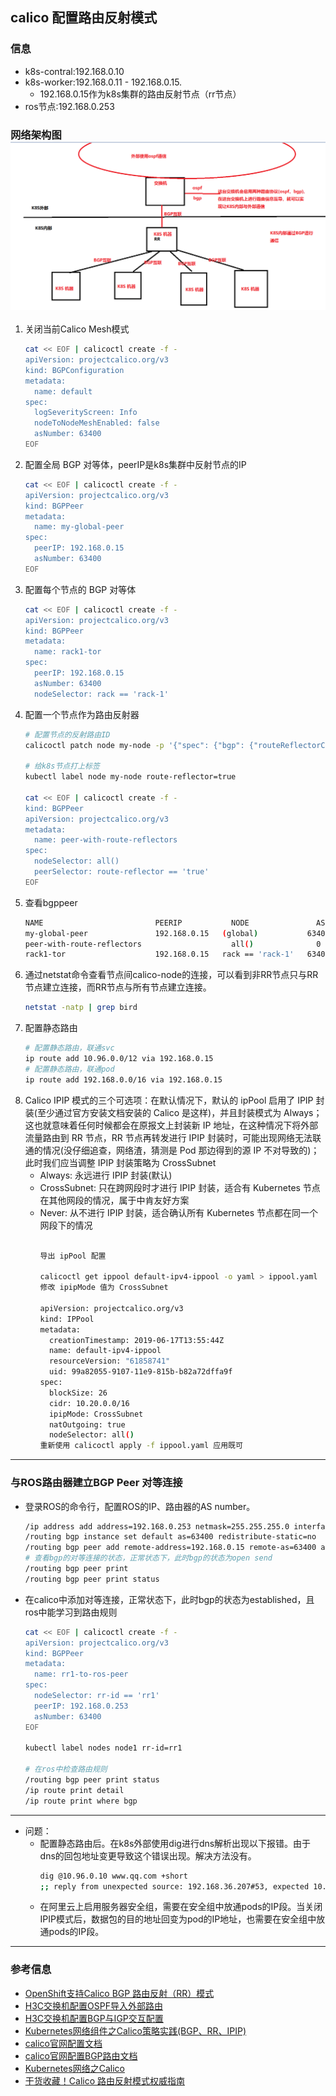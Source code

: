 ## calico 配置路由反射模式
### 信息
- k8s-contral:192.168.0.10
- k8s-worker:192.168.0.11 - 192.168.0.15.
  - 192.168.0.15作为k8s集群的路由反射节点（rr节点）
- ros节点:192.168.0.253
### 网络架构图![](img/k8s-bgp-1.png)
1. 关闭当前Calico Mesh模式
   ```bash
   cat << EOF | calicoctl create -f -
   apiVersion: projectcalico.org/v3
   kind: BGPConfiguration
   metadata:
     name: default
   spec:
     logSeverityScreen: Info
     nodeToNodeMeshEnabled: false
     asNumber: 63400
   EOF
   ```
2. 配置全局 BGP 对等体，peerIP是k8s集群中反射节点的IP
   ```bash
   cat << EOF | calicoctl create -f -
   apiVersion: projectcalico.org/v3
   kind: BGPPeer
   metadata:
     name: my-global-peer
   spec:
     peerIP: 192.168.0.15
     asNumber: 63400
   EOF
   ```
3. 配置每个节点的 BGP 对等体
   ```bash
   cat << EOF | calicoctl create -f -
   apiVersion: projectcalico.org/v3
   kind: BGPPeer
   metadata:
     name: rack1-tor
   spec:
     peerIP: 192.168.0.15
     asNumber: 63400
     nodeSelector: rack == 'rack-1'
   ```
4. 配置一个节点作为路由反射器
   ```bash
   # 配置节点的反射路由ID
   calicoctl patch node my-node -p '{"spec": {"bgp": {"routeReflectorClusterID": "244.0.0.1"}}}'
   
   # 给k8s节点打上标签
   kubectl label node my-node route-reflector=true
   
   cat << EOF | calicoctl create -f -
   kind: BGPPeer
   apiVersion: projectcalico.org/v3
   metadata:
     name: peer-with-route-reflectors
   spec:
     nodeSelector: all()
     peerSelector: route-reflector == 'true'
   EOF
   ```
5. 查看bgppeer
   ```bash
   NAME                         PEERIP           NODE               ASN
   my-global-peer               192.168.0.15   (global)           63400
   peer-with-route-reflectors                    all()              0
   rack1-tor                    192.168.0.15   rack == 'rack-1'   63400
   ```
6. 通过netstat命令查看节点间calico-node的连接，可以看到非RR节点只与RR节点建立连接，而RR节点与所有节点建立连接。
   ```bash
   netstat -natp | grep bird
   ```
7. 配置静态路由
   ```bash
   # 配置静态路由，联通svc
   ip route add 10.96.0.0/12 via 192.168.0.15
   # 配置静态路由，联通pod
   ip route add 192.168.0.0/16 via 192.168.0.15
   ```
8. Calico IPIP 模式的三个可选项：在默认情况下，默认的 ipPool 启用了 IPIP 封装(至少通过官方安装文档安装的 Calico 是这样)，并且封装模式为 Always；这也就意味着任何时候都会在原报文上封装新 IP 地址，在这种情况下将外部流量路由到 RR 节点，RR 节点再转发进行 IPIP 封装时，可能出现网络无法联通的情况(没仔细追查，网络渣，猜测是 Pod 那边得到的源 IP 不对导致的)；此时我们应当调整 IPIP 封装策略为 CrossSubnet
   - Always: 永远进行 IPIP 封装(默认)
   - CrossSubnet: 只在跨网段时才进行 IPIP 封装，适合有 Kubernetes 节点在其他网段的情况，属于中肯友好方案
   - Never: 从不进行 IPIP 封装，适合确认所有 Kubernetes 节点都在同一个网段下的情况
     ```bash
     
     导出 ipPool 配置
     
     calicoctl get ippool default-ipv4-ippool -o yaml > ippool.yaml
     修改 ipipMode 值为 CrossSubnet
     
     apiVersion: projectcalico.org/v3
     kind: IPPool
     metadata:
       creationTimestamp: 2019-06-17T13:55:44Z
       name: default-ipv4-ippool
       resourceVersion: "61858741"
       uid: 99a82055-9107-11e9-815b-b82a72dffa9f
     spec:
       blockSize: 26
       cidr: 10.20.0.0/16
       ipipMode: CrossSubnet
       natOutgoing: true
       nodeSelector: all()
     重新使用 calicoctl apply -f ippool.yaml 应用既可
     ```
---
### 与ROS路由器建立BGP Peer 对等连接
- 登录ROS的命令行，配置ROS的IP、路由器的AS number。
  ```bash
  /ip address add address=192.168.0.253 netmask=255.255.255.0 interface=ether1
  /routing bgp instance set default as=63400 redistribute-static=no
  /routing bgp peer add remote-address=192.168.0.15 remote-as=63400 address-familers=ip
  # 查看bgp的对等连接的状态，正常状态下，此时bgp的状态为open send
  /routing bgp peer print
  /routing bgp peer print status
  ```
- 在calico中添加对等连接，正常状态下，此时bgp的状态为established，且ros中能学习到路由规则
  ```bash
  cat << EOF | calicoctl create -f -
  apiVersion: projectcalico.org/v3
  kind: BGPPeer
  metadata:
    name: rr1-to-ros-peer
  spec:
    nodeSelector: rr-id == 'rr1'
    peerIP: 192.168.0.253
    asNumber: 63400
  EOF

  kubectl label nodes node1 rr-id=rr1

  # 在ros中检查路由规则
  /routing bgp peer print status
  /ip route print detail
  /ip route print where bgp
  ```
---
- 问题：
  - 配置静态路由后。在k8s外部使用dig进行dns解析出现以下报错。由于dns的回包地址变更导致这个错误出现。解决方法没有。
    ```bash
    dig @10.96.0.10 www.qq.com +short
    ;; reply from unexpected source: 192.168.36.207#53, expected 10.96.0.10#53
    ```
  - 在阿里云上启用服务器安全组，需要在安全组中放通pods的IP段。当关闭IPIP模式后，数据包的目的地址回变为pod的IP地址，也需要在安全组中放通pods的IP段。
---
### 参考信息
- [OpenShift支持Calico BGP 路由反射（RR）模式](https://www.jianshu.com/p/1ea22c6d26fd)
- [H3C交换机配置OSPF导入外部路由](https://www.h3c.com/cn/d_201802/1065959_30005_0.htm#_Toc505352341)
- [H3C交换机配置BGP与IGP交互配置](https://www.h3c.com/cn/d_201802/1065961_30005_0.htm#_Toc505352832)
- [Kubernetes网络组件之Calico策略实践(BGP、RR、IPIP)](https://blog.51cto.com/14143894/2463392?source=drh)
- [calico官网配置文档](https://docs.projectcalico.org/networking/bgp)
- [calico官网配置BGP路由文档](https://docs.projectcalico.org/reference/resources/bgpconfig)
- [Kubernetes网络之Calico](https://www.cnblogs.com/ssgeek/p/13194687.html)
- [干货收藏！Calico 路由反射模式权威指南](https://mp.weixin.qq.com/s/hLiI9fsPQ7w4PS2ALff09g)